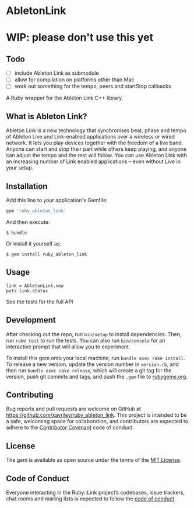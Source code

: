 # AbletonLink
# WIP: please don't use this yet

## Todo

-[ ] include Ableton Link as submodule
-[ ] allow for compilation on platforms other than Mac
-[ ] work out something for the tempo, peers and startStop callbacks

A Ruby wrapper for the Ableton Link C++ library.

## What is Ableton Link?

Ableton Link is a new technology that synchronises beat, phase and tempo of Ableton Live and Link-enabled applications over a wireless or wired network. It lets you play devices together with the freedom of a live band. Anyone can start and stop their part while others keep playing, and anyone can adjust the tempo and the rest will follow. You can use Ableton Link with an increasing number of Link enabled applications – even without Live in your setup.

## Installation

Add this line to your application's Gemfile:

```ruby
gem 'ruby_ableton_link'
```

And then execute:

    $ bundle

Or install it yourself as:

    $ gem install ruby_ableton_link

## Usage

```
link = AbletonLink.new
puts link.status
```

See the tests for the full API

## Development

After checking out the repo, run `bin/setup` to install dependencies. Then, run `rake test` to run the tests. You can also run `bin/console` for an interactive prompt that will allow you to experiment.

To install this gem onto your local machine, run `bundle exec rake install`. To release a new version, update the version number in `version.rb`, and then run `bundle exec rake release`, which will create a git tag for the version, push git commits and tags, and push the `.gem` file to [rubygems.org](https://rubygems.org).

## Contributing

Bug reports and pull requests are welcome on GitHub at https://github.com/xavriley/ruby_ableton_link. This project is intended to be a safe, welcoming space for collaboration, and contributors are expected to adhere to the [Contributor Covenant](http://contributor-covenant.org) code of conduct.

## License

The gem is available as open source under the terms of the [MIT License](https://opensource.org/licenses/MIT).

## Code of Conduct

Everyone interacting in the Ruby::Link project’s codebases, issue trackers, chat rooms and mailing lists is expected to follow the [code of conduct](https://github.com/xavriley/ruby_link/blob/master/CODE_OF_CONDUCT.md).
